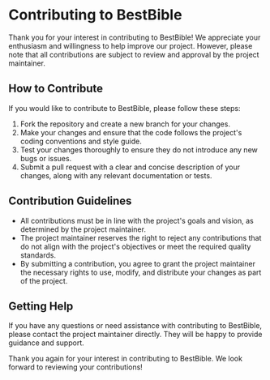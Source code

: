 # Contributing to BestBible

Thank you for your interest in contributing to BestBible! We appreciate your enthusiasm and willingness to help improve our project. However, please note that all contributions are subject to review and approval by the project maintainer.

## How to Contribute

If you would like to contribute to BestBible, please follow these steps:

1. Fork the repository and create a new branch for your changes.
2. Make your changes and ensure that the code follows the project's coding conventions and style guide.
3. Test your changes thoroughly to ensure they do not introduce any new bugs or issues.
4. Submit a pull request with a clear and concise description of your changes, along with any relevant documentation or tests.

## Contribution Guidelines

- All contributions must be in line with the project's goals and vision, as determined by the project maintainer.
- The project maintainer reserves the right to reject any contributions that do not align with the project's objectives or meet the required quality standards.
- By submitting a contribution, you agree to grant the project maintainer the necessary rights to use, modify, and distribute your changes as part of the project.

## Getting Help

If you have any questions or need assistance with contributing to BestBible, please contact the project maintainer directly. They will be happy to provide guidance and support.

Thank you again for your interest in contributing to BestBible. We look forward to reviewing your contributions!
